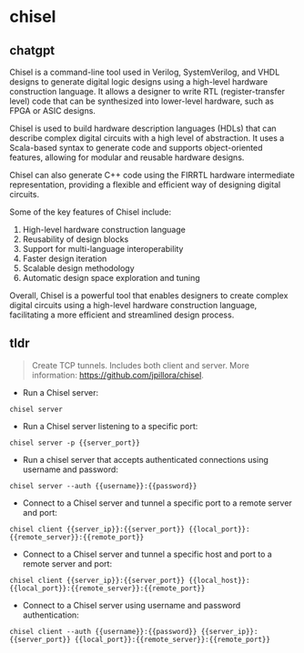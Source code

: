 # chisel 
## chatgpt 
Chisel is a command-line tool used in Verilog, SystemVerilog, and VHDL designs to generate digital logic designs using a high-level hardware construction language. It allows a designer to write RTL (register-transfer level) code that can be synthesized into lower-level hardware, such as FPGA or ASIC designs.

Chisel is used to build hardware description languages (HDLs) that can describe complex digital circuits with a high level of abstraction. It uses a Scala-based syntax to generate code and supports object-oriented features, allowing for modular and reusable hardware designs.

Chisel can also generate C++ code using the FIRRTL hardware intermediate representation, providing a flexible and efficient way of designing digital circuits.

Some of the key features of Chisel include:

1. High-level hardware construction language
2. Reusability of design blocks
3. Support for multi-language interoperability
4. Faster design iteration
5. Scalable design methodology
6. Automatic design space exploration and tuning

Overall, Chisel is a powerful tool that enables designers to create complex digital circuits using a high-level hardware construction language, facilitating a more efficient and streamlined design process. 

## tldr 
 
> Create TCP tunnels. Includes both client and server.
> More information: <https://github.com/jpillora/chisel>.

- Run a Chisel server:

`chisel server`

- Run a Chisel server listening to a specific port:

`chisel server -p {{server_port}}`

- Run a chisel server that accepts authenticated connections using username and password:

`chisel server --auth {{username}}:{{password}}`

- Connect to a Chisel server and tunnel a specific port to a remote server and port:

`chisel client {{server_ip}}:{{server_port}} {{local_port}}:{{remote_server}}:{{remote_port}}`

- Connect to a Chisel server and tunnel a specific host and port to a remote server and port:

`chisel client {{server_ip}}:{{server_port}} {{local_host}}:{{local_port}}:{{remote_server}}:{{remote_port}}`

- Connect to a Chisel server using username and password authentication:

`chisel client --auth {{username}}:{{password}} {{server_ip}}:{{server_port}} {{local_port}}:{{remote_server}}:{{remote_port}}`
